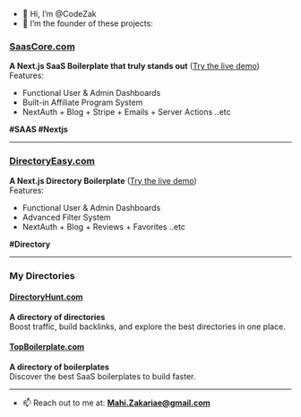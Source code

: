 - 👋 Hi, I’m @CodeZak  
- 👀 I’m the founder of these projects:  

### [SaasCore.com](https://saascore.com)  
**A Next.js SaaS Boilerplate that truly stands out** ([Try the live demo](https://demo.saascore.com))  
Features:  
- Functional User & Admin Dashboards  
- Built-in Affiliate Program System  
- NextAuth + Blog + Stripe + Emails + Server Actions ..etc

**#SAAS #Nextjs**

---

### [DirectoryEasy.com](https://directoryeasy.com)  
**A Next.js Directory Boilerplate** ([Try the live demo](https://demo.directoryeasy.com))  
Features:  
- Functional User & Admin Dashboards  
- Advanced Filter System  
- NextAuth + Blog + Reviews + Favorites ..etc

**#Directory**

---

### My Directories  
#### [DirectoryHunt.com](https://directoryhunt.com)  
**A directory of directories**  
Boost traffic, build backlinks, and explore the best directories in one place.  

#### [TopBoilerplate.com](https://topboilerplate.com)  
**A directory of boilerplates**  
Discover the best SaaS boilerplates to build faster.

---

- 📫 Reach out to me at: **Mahi.Zakariae@gmail.com**





